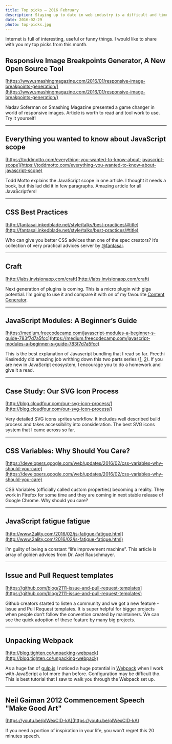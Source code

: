 ```yaml
---
title: Top picks — 2016 February
description: Staying up to date in web industry is a difficult and time consuming task. I would like to share with you my top finds from the past month.
date: 2016-02-29
photo: top-picks.jpg
---
```


Internet is full of interesting, useful or funny things. I would like to share with you my top picks from this month.

## Responsive Image Breakpoints Generator, A New Open Source Tool

[https://www.smashingmagazine.com/2016/01/responsive-image-breakpoints-generation/](https://www.smashingmagazine.com/2016/01/responsive-image-breakpoints-generation/)

Nadav Soferman on Smashing Magazine presented a game changer in world of responsive images. Article is worth to read and tool work to use. Try it yourself!

- - -

## Everything you wanted to know about JavaScript scope

[https://toddmotto.com/everything-you-wanted-to-know-about-javascript-scope](https://toddmotto.com/everything-you-wanted-to-know-about-javascript-scope)

Todd Motto explains the JavaScript scope in one article. I thought it needs a book, but this lad did it in few paragraphs. Amazing article for all JavaScript’ers!

- - -

## CSS Best Practices

[http://fantasai.inkedblade.net/style/talks/best-practices/#title](http://fantasai.inkedblade.net/style/talks/best-practices/#title)

Who can give you better CSS advices than one of the spec creators? It’s collection of very practical advices server by [@fantasai](https://twitter.com/fantasai).

- - -

## Craft

[http://labs.invisionapp.com/craft](http://labs.invisionapp.com/craft)

Next generation of plugins is coming. This is a micro plugin with giga potential. I’m going to use it and compare it with on of my favourite [Content Generator](https://github.com/timuric/Content-generator-sketch-plugin).

- - -

## JavaScript Modules: A Beginner’s Guide

[https://medium.freecodecamp.com/javascript-modules-a-beginner-s-guide-783f7d7a5fcc](https://medium.freecodecamp.com/javascript-modules-a-beginner-s-guide-783f7d7a5fcc)

This is the best explanation of Javascript bundling that I read so far. Preethi Kasireddy did amazing job writhing down this two parts series ([1](https://medium.freecodecamp.com/javascript-modules-a-beginner-s-guide-783f7d7a5fcc), [2](https://medium.freecodecamp.com/javascript-modules-part-2-module-bundling-5020383cf306)). If you are new in JavaScript ecosystem, I encourage you to do a homework and give it a read.

- - -

## Case Study: Our SVG Icon Process

[http://blog.cloudfour.com/our-svg-icon-process/](http://blog.cloudfour.com/our-svg-icon-process/)

Very detailed SVG icons sprites workflow. It includes well described build process and takes accessibility into consideration. The best SVG icons system that I came across so far.

- - -

## CSS Variables: Why Should You Care?

[https://developers.google.com/web/updates/2016/02/css-variables-why-should-you-care](https://developers.google.com/web/updates/2016/02/css-variables-why-should-you-care)

CSS Variables (officially called custom properties) becoming a reality. They work in Firefox for some time and they are coming in next stable release of Google Chrome. Why should you care?

- - -

## JavaScript fatigue fatigue

[http://www.2ality.com/2016/02/js-fatigue-fatigue.html](http://www.2ality.com/2016/02/js-fatigue-fatigue.html)

I’m guilty of being a constant “life improvement machine”. This article is array of golden advices from Dr. Axel Rauschmayer.

- - -

## Issue and Pull Request templates

[https://github.com/blog/2111-issue-and-pull-request-templates](https://github.com/blog/2111-issue-and-pull-request-templates)

Github creators started to listen a community and we got a new feature - Issue and Pull Request templates. It is super helpful for bigger projects when people don’t follow the convention created by maintainers. We can see the quick adoption of these feature by many big projects.

- - -

## Unpacking Webpack

[http://blog.tighten.co/unpacking-webpack](http://blog.tighten.co/unpacking-webpack)

As a huge fan of [gulp.js](http://gulpjs.com/) I noticed a huge potential in [Webpack](https://webpack.github.io/) when I work with JavaScript a lot more than before. Configuration may be difficult tho. This is best tutorial that I saw to walk you through the Webpack set up.

- - -

## Neil Gaiman 2012 Commencement Speech "Make Good Art"

[https://youtu.be/plWexCID-kA](https://youtu.be/plWexCID-kA)

If you need a portion of inspiration in your life, you won’t regret this 20 minutes speech.
